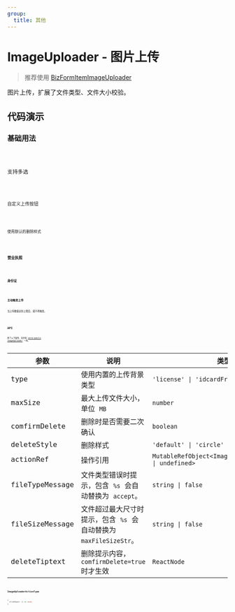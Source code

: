 ```yaml
---
group:
  title: 其他
---
```


# ImageUploader - 图片上传

> 推荐使用 [BizFormItemImageUploader](/components/biz-form/form-item#imageuploader---图片上传)

图片上传，扩展了文件类型、文件大小校验。

## 代码演示

### 基础用法

<code src='./demos/basic.tsx' />

支持多选

<code src='./demos/multiple.tsx' />

自定义上传按钮

<code src='./demos/basic-custom.tsx' />

使用默认的删除样式

<code src='./demos/delete-style.tsx' />

### 营业执照

<code src='./demos/business-license.tsx' />

### 身份证

<code src='./demos/idcard.tsx' />

### 主动触发上传

当上传数量达到上限后，就不再触发。

<code src='./demos/actionRef.tsx' />

## API

除了以下属性，其余和 [antd-mobile ImageUploader](ttps://mobile.ant.design/zh/components/image-uploader#属性) 一样。

| 参数 | 说明 | 类型 | 默认值 |
| --- | --- | --- | --- |
| type | 使用内置的上传背景类型 | `'license' \| 'idcardFront' \| 'idcardBack'` | - |
| maxSize | 最大上传文件大小，单位 `MB` | `number` | `2` |
| comfirmDelete | 删除时是否需要二次确认 | `boolean` | `false` |
| deleteStyle | 删除样式 | `'default' \| 'circle'` | `'circle'` |
| actionRef | 操作引用 | `MutableRefObject<ImageUploaderActionType \| undefined>` | - |
| fileTypeMessage | 文件类型错误时提示，包含 `%s` 会自动替换为 `accept`。 | `string \| false` | `'只支持上传 %s 文件'` |
| fileSizeMessage | 文件超过最大尺寸时提示，包含 `%s` 会自动替换为 `maxFileSizeStr`。 | `string \| false` | `'请选择小于 %sM 的文件'` |
| deleteTiptext | 删除提示内容，`comfirmDelete=true` 时才生效 | `ReactNode` | `'是否确认删除'` |

### ImageUploaderActionType

```typescript
{
  clickInput: () => void;
}
```
